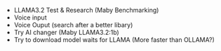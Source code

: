 - LLAMA3.2 Test & Research (Maby Benchmarking)
- Voice input
- Voice Ouput (search after a better libary)
- Try AI changer (Maby LLAMA3.2:1b)
- Try to download model waits for LLAMA (More faster than OLLAMA?)
